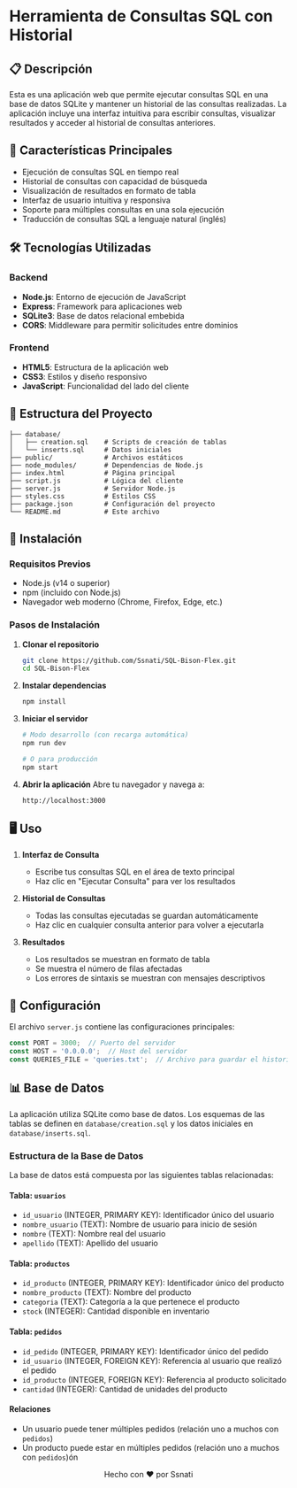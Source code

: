 # Herramienta de Consultas SQL con Historial

## 📋 Descripción
Esta es una aplicación web que permite ejecutar consultas SQL en una base de datos SQLite y mantener un historial de las consultas realizadas. La aplicación incluye una interfaz intuitiva para escribir consultas, visualizar resultados y acceder al historial de consultas anteriores.

## 🚀 Características Principales
- Ejecución de consultas SQL en tiempo real
- Historial de consultas con capacidad de búsqueda
- Visualización de resultados en formato de tabla
- Interfaz de usuario intuitiva y responsiva
- Soporte para múltiples consultas en una sola ejecución
- Traducción de consultas SQL a lenguaje natural (inglés)

## 🛠️ Tecnologías Utilizadas

### Backend
- **Node.js**: Entorno de ejecución de JavaScript
- **Express**: Framework para aplicaciones web
- **SQLite3**: Base de datos relacional embebida
- **CORS**: Middleware para permitir solicitudes entre dominios

### Frontend
- **HTML5**: Estructura de la aplicación web
- **CSS3**: Estilos y diseño responsivo
- **JavaScript**: Funcionalidad del lado del cliente

## 📂 Estructura del Proyecto

```
├── database/
│   ├── creation.sql    # Scripts de creación de tablas
│   └── inserts.sql     # Datos iniciales
├── public/             # Archivos estáticos
├── node_modules/       # Dependencias de Node.js
├── index.html          # Página principal
├── script.js           # Lógica del cliente
├── server.js           # Servidor Node.js
├── styles.css          # Estilos CSS
├── package.json        # Configuración del proyecto
└── README.md           # Este archivo
```

## 🚀 Instalación

### Requisitos Previos
- Node.js (v14 o superior)
- npm (incluido con Node.js)
- Navegador web moderno (Chrome, Firefox, Edge, etc.)

### Pasos de Instalación

1. **Clonar el repositorio**
   ```bash
   git clone https://github.com/Ssnati/SQL-Bison-Flex.git
   cd SQL-Bison-Flex
   ```

2. **Instalar dependencias**
   ```bash
   npm install
   ```

3. **Iniciar el servidor**
   ```bash
   # Modo desarrollo (con recarga automática)
   npm run dev
   
   # O para producción
   npm start
   ```

4. **Abrir la aplicación**
   Abre tu navegador y navega a:
   ```
   http://localhost:3000
   ```

## 🖥️ Uso

1. **Interfaz de Consulta**
   - Escribe tus consultas SQL en el área de texto principal
   - Haz clic en "Ejecutar Consulta" para ver los resultados

2. **Historial de Consultas**
   - Todas las consultas ejecutadas se guardan automáticamente
   - Haz clic en cualquier consulta anterior para volver a ejecutarla

3. **Resultados**
   - Los resultados se muestran en formato de tabla
   - Se muestra el número de filas afectadas
   - Los errores de sintaxis se muestran con mensajes descriptivos

## 🔧 Configuración

El archivo `server.js` contiene las configuraciones principales:

```javascript
const PORT = 3000;  // Puerto del servidor
const HOST = '0.0.0.0';  // Host del servidor
const QUERIES_FILE = 'queries.txt';  // Archivo para guardar el historial
```

## 📊 Base de Datos

La aplicación utiliza SQLite como base de datos. Los esquemas de las tablas se definen en `database/creation.sql` y los datos iniciales en `database/inserts.sql`.

### Estructura de la Base de Datos

La base de datos está compuesta por las siguientes tablas relacionadas:

#### Tabla: `usuarios`
- `id_usuario` (INTEGER, PRIMARY KEY): Identificador único del usuario
- `nombre_usuario` (TEXT): Nombre de usuario para inicio de sesión
- `nombre` (TEXT): Nombre real del usuario
- `apellido` (TEXT): Apellido del usuario

#### Tabla: `productos`
- `id_producto` (INTEGER, PRIMARY KEY): Identificador único del producto
- `nombre_producto` (TEXT): Nombre del producto
- `categoria` (TEXT): Categoría a la que pertenece el producto
- `stock` (INTEGER): Cantidad disponible en inventario

#### Tabla: `pedidos`
- `id_pedido` (INTEGER, PRIMARY KEY): Identificador único del pedido
- `id_usuario` (INTEGER, FOREIGN KEY): Referencia al usuario que realizó el pedido
- `id_producto` (INTEGER, FOREIGN KEY): Referencia al producto solicitado
- `cantidad` (INTEGER): Cantidad de unidades del producto

#### Relaciones
- Un usuario puede tener múltiples pedidos (relación uno a muchos con `pedidos`)
- Un producto puede estar en múltiples pedidos (relación uno a muchos con `pedidos`)ón


<div align="center">
  Hecho con ❤️ por Ssnati
</div>
